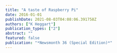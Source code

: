 ```yaml
---
title: "A taste of Raspberry Pi"
date: 2016-01-01
publishDate: 2021-08-03T04:08:06.391758Z
authors: ["K Heggart"]
publication_types: ["2"]
abstract: ""
featured: false
publication: "*Newsmonth 36 (Special Edition)*"
---
```


